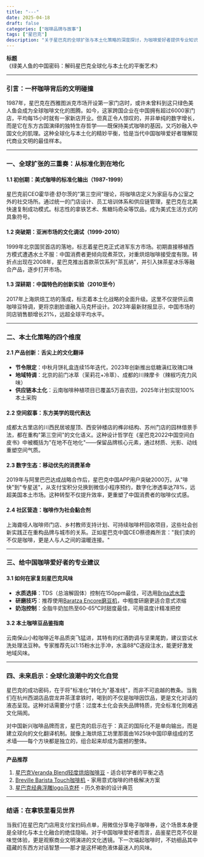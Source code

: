```yaml
---
title: "---"
date: 2025-04-18
draft: false
categories: ["咖啡品牌与故事"]
tags: ["星巴克"]
description: "关于星巴克的全球扩张与本土化策略的深度探讨，为咖啡爱好者提供专业知识和实用指南。"
---
```


**标题**  
《绿美人鱼的中国密码：解码星巴克全球化与本土化的平衡艺术》

---

### 引言：一杯咖啡背后的文明碰撞  
1987年，星巴克在西雅图派克市场开设第一家门店时，或许未曾料到这只绿色美人鱼会成为全球咖啡文化的图腾。如今，这家跨国企业在中国拥有超过6000家门店，平均每15小时就有一家新店开业。但真正令人惊叹的，并非单纯的数字增长，而是它在东方古国演绎的独特生存哲学——既保持美式咖啡的基因，又巧妙融入中国文化的肌理。这种全球化与本土化的精妙平衡，恰是当代中国咖啡爱好者理解现代商业文明的最佳样本。

---

### 一、全球扩张的三重奏：从标准化到在地化  
#### 1.1 初创期：美式咖啡的标准化输出（1987-1999）  
星巴克前CEO霍华德·舒尔茨的"第三空间"理论，将咖啡店定义为家庭与办公室之外的社交场所。通过统一的门店设计、员工培训体系和供应链管理，星巴克在北美快速复制成功模式。标志性的拿铁艺术、焦糖玛奇朵等饮品，成为美式生活方式的具象符号。

#### 1.2 突破期：亚洲市场的文化调试（1999-2010）  
1999年北京国贸首店的落地，标志着星巴克正式进军东方市场。初期直接移植西方模式遭遇水土不服：中国消费者更倾向现煮茶饮，对重烘焙咖啡接受度有限。转折点出现在2008年，星巴克推出首款茶饮系列"茶瓦纳"，并引入抹茶星冰乐等融合产品，逐步打开市场。

#### 1.3 深耕期：中国特色的创新实验（2010至今）  
2017年上海烘焙工坊的落成，标志着本土化战略的全面升级。这里不仅提供云南咖啡豆特调，更将京剧脸谱融入马克杯设计。2023年最新财报显示，中国市场的同店销售额增长21%，远超全球平均水平。

---

### 二、本土化策略的四个维度  
#### 2.1 产品创新：舌尖上的文化翻译  
- **节令限定**：中秋月饼礼盒连续15年迭代，2023年创新推出低糖滇红玫瑰口味  
- **地域特调**：北京的前门冰萃（茉莉花+冷萃）、成都的川辣摩卡（辣椒巧克力风味）  
- **供应链本土化**：云南咖啡种植项目已覆盖5万亩农田，2025年计划实现100%本土采购  

#### 2.2 空间叙事：东方美学的现代表达  
成都太古里店的川西民居坡屋顶、西安钟楼店的榫卯结构、苏州门店的园林借景手法，都在重构"第三空间"的文化语义。这种设计哲学在《星巴克2022中国空间白皮书》中被概括为"在地不在地化"——保留品牌核心元素，通过材质、光影、动线重塑空间气质。

#### 2.3 数字生态：移动优先的消费革命  
2019年与阿里巴巴达成战略合作后，星巴克中国APP用户突破2000万。从"啡快"到"专星送"，从支付宝积分兑换到微信小程序预约，数字化渗透率达78%，远超美国本土市场。这种转型不仅提升效率，更重塑了中国消费者的咖啡仪式感。

#### 2.4 社区营造：咖啡作为社会黏合剂  
上海聋哑人咖啡师门店、乡村教师支持计划、可持续咖啡杯回收项目，这些社会创新实践正在重构品牌与城市的关系。正如星巴克中国CEO蔡德粦所言："我们卖的不仅是咖啡，更是人与人之间的温暖连接。"

---

### 三、给中国咖啡爱好者的专业建议  
#### 3.1 如何在家复刻星巴克风味  
- **水质选择**：TDS（总溶解固体）控制在150ppm最佳，可选用[Brita滤水壶](https://www.amazon.com/dp/B003QXM3UO?tag=coffeeprism-20)  
- **研磨技巧**：推荐使用[Baratza Encore磨豆机](https://www.amazon.com/dp/B007F183LK?tag=coffeeprism-20)，中粗度研磨更适合意式浓缩  
- **奶泡控制**：全脂牛奶加热至60-65℃时甜度最佳，可用温度计精准把控  

#### 3.2 本土咖啡豆品鉴指南  
云南保山小粒咖啡近年品质突飞猛进，其特有的红酒韵调与坚果尾韵，建议尝试水洗处理法豆种。专家推荐先以1:15粉水比手冲，水温88℃逐段注水，能更好激发地域风味。

---

### 四、未来启示：全球化浪潮中的文化自觉  
星巴克的成功密码，在于将"标准化"转化为"基准线"，而非不可逾越的教条。当我们在杭州西湖店品尝龙井茶漾拿铁时，喝到的不仅是咖啡因饮品，更是文化对话的液态呈现。这种对话需要分寸感：过度本土化会丧失品牌特质，完全标准化则难逃文化隔阂。

对中国新兴咖啡品牌而言，星巴克的启示在于：真正的国际化不是单向输出，而是建立双向的文化翻译机制。就像上海烘焙工坊里那面由1625块中国印章组成的艺术墙——每个方块都是独立的，组合起来却成为震撼的整体。

---

**产品推荐**  
1. [星巴克Veranda Blend轻度烘焙咖啡豆](https://www.amazon.com/dp/B00AQLU4Y4?tag=coffeeprism-20) - 适合初学者的平衡之选  
2. [Breville Barista Touch咖啡机](https://www.amazon.com/dp/B07YF3V7P5?tag=coffeeprism-20) - 家用意式咖啡的终极解决方案  
3. [星巴克经典浮雕logo马克杯](https://www.amazon.com/dp/B09B6DNY2N?tag=coffeeprism-20) - 历久弥新的设计典范  

---

### 结语：在拿铁里看见世界  
当我们在星巴克门店用支付宝扫码点单，用微信分享电子咖啡券，这个场景本身便是全球化与本土化融合的绝佳隐喻。对于中国咖啡爱好者而言，品鉴星巴克不仅是味觉体验，更是观察商业文明演进的文化透镜。下一次端起咖啡时，不妨细品其中蕴藏的东西方对话智慧——那才是这杯褐色液体最迷人的风味。